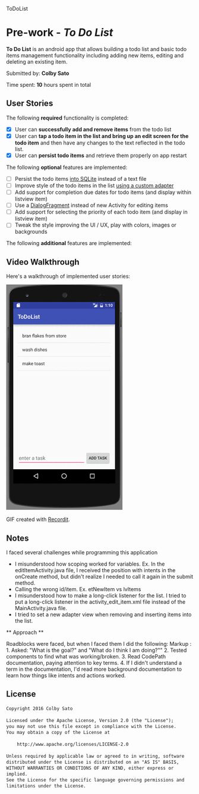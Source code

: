 ToDoList

# Pre-work - *To Do List*

**To Do List** is an android app that allows building a todo list and basic todo items management functionality including adding new items, editing and deleting an existing item.

Submitted by: **Colby Sato**

Time spent: **10** hours spent in total

## User Stories

The following **required** functionality is completed:

* [X] User can **successfully add and remove items** from the todo list
* [X] User can **tap a todo item in the list and bring up an edit screen for the todo item** and then have any changes to the text reflected in the todo list.
* [X] User can **persist todo items** and retrieve them properly on app restart

The following **optional** features are implemented:

* [ ] Persist the todo items [into SQLite](http://guides.codepath.com/android/Persisting-Data-to-the-Device#sqlite) instead of a text file
* [ ] Improve style of the todo items in the list [using a custom adapter](http://guides.codepath.com/android/Using-an-ArrayAdapter-with-ListView)
* [ ] Add support for completion due dates for todo items (and display within listview item)
* [ ] Use a [DialogFragment](http://guides.codepath.com/android/Using-DialogFragment) instead of new Activity for editing items
* [ ] Add support for selecting the priority of each todo item (and display in listview item)
* [ ] Tweak the style improving the UI / UX, play with colors, images or backgrounds

The following **additional** features are implemented:


## Video Walkthrough 

Here's a walkthrough of implemented user stories:

<img src='toDoList.gif' title='Video Walkthrough' width='' alt='Video Walkthrough' />

GIF created with [Recordit](http://recordit.co/).

## Notes

I faced several challenges while programming this application
* I misunderstood how scoping worked for variables. Ex. In the editItemActivity.java file, I received the position with intents in the onCreate method, but didn't realize I needed to call it again in the submit method.
* Calling the wrong id/item. Ex. etNewItem vs lvItems
* I misunderstood how to make a long-click listener for the list. I tried to put a long-click listener in the activity_edit_item.xml file instead of the MainActivity.java file. 
* I tried to set a new adapter view when removing and inserting items into the list.  

** Approach **

Roadblocks were faced, but when I faced them I did the following:
Markup : 1. Asked: "What is the goal?" and "What do I think I am doing?""
		 2. Tested components to find what was working/broken.
		 3. Read CodePath documentation, paying attention to key terms. 
		 4. If I didn't understand a term in the documentation, I'd read more background documentation to learn how things like intents and actions worked. 
 
## License

    Copyright 2016 Colby Sato

    Licensed under the Apache License, Version 2.0 (the "License");
    you may not use this file except in compliance with the License.
    You may obtain a copy of the License at

        http://www.apache.org/licenses/LICENSE-2.0

    Unless required by applicable law or agreed to in writing, software
    distributed under the License is distributed on an "AS IS" BASIS,
    WITHOUT WARRANTIES OR CONDITIONS OF ANY KIND, either express or implied.
    See the License for the specific language governing permissions and
    limitations under the License.